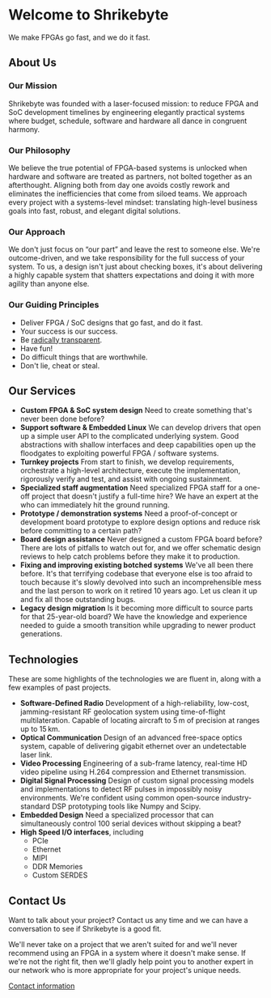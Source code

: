 # Welcome to Shrikebyte

We make FPGAs go fast, and we do it fast.

## About Us

### Our Mission

Shrikebyte was founded with a laser-focused mission: to reduce FPGA and SoC development timelines by engineering elegantly practical systems where budget, schedule, software and hardware all dance in congruent harmony.

### Our Philosophy

We believe the true potential of FPGA-based systems is unlocked when hardware and software are treated as partners, not bolted together as an afterthought. Aligning both from day one avoids costly rework and eliminates the inefficiencies that come from siloed teams. We approach every project with a systems-level mindset: translating high-level business goals into fast,
robust, and elegant digital solutions.

### Our Approach

We don't just focus on “our part” and leave the rest to someone else. We're outcome-driven, and we take responsibility for the full success of your system. To us, a design isn't just about checking boxes, it's about delivering a highly capable system that shatters expectations and doing it with more agility than anyone else.

### Our Guiding Principles

- Deliver FPGA / SoC designs that go fast, and do it fast.
- Your success is our success.
- Be [radically transparent](https://www.principles.com/principles/f6412dca-b3f9-4dd0-bb65-274869dd21ed).
- Have fun!
- Do difficult things that are worthwhile.
- Don't lie, cheat or steal.

## Our Services

- **Custom FPGA & SoC system design**
  Need to create something that's never been done before?
- **Support software & Embedded Linux**
  We can develop drivers that open up a simple user API to the complicated underlying system. Good abstractions with shallow interfaces and deep capabilities open up the floodgates to exploiting powerful FPGA / software systems.
- **Turnkey projects**
  From start to finish, we develop requirements, orchestrate a high-level architecture, execute the implementation, rigorously verify and test, and assist with ongoing sustainment.
- **Specialized staff augmentation**
  Need specialized FPGA staff for a one-off project that doesn't justify a full-time hire? We have an expert at the who can immediately hit the ground running.
- **Prototype / demonstration systems**
  Need a proof-of-concept or development board prototype to explore design options and reduce risk before committing to a certain path?
- **Board design assistance**
  Never designed a custom FPGA board before? There are lots of pitfalls to watch out for, and we offer schematic design reviews to help catch problems before they make it to production.
- **Fixing and improving existing botched systems**
  We've all been there before. It's that terrifying codebase that everyone else is too afraid to touch because it's slowly devolved into such an incomprehensible mess and the last person to work on it retired 10 years ago. Let us clean it up and fix all those outstanding bugs.
- **Legacy design migration**
  Is it becoming more difficult to source parts for that 25-year-old board? We have the knowledge and experience needed to guide a smooth transition while upgrading to newer product generations.

## Technologies

These are some highlights of the technologies we are fluent in, along with a
few examples of past projects.

- **Software-Defined Radio**
  Development of a high-reliability, low-cost, jamming-resistant RF geolocation system using time-of-flight multilateration. Capable of locating aircraft to 5 m of precision at ranges up to 15 km.
- **Optical Communication**
  Design of an advanced free-space optics system, capable of delivering gigabit ethernet over an undetectable laser link.
- **Video Processing**
  Engineering of a sub-frame latency, real-time HD video pipeline using H.264 compression and Ethernet transmission.
- **Digital Signal Processing**
  Design of custom signal processing models and implementations to detect RF pulses in impossibly noisy environments. We're confident using common open-source industry-standard DSP prototyping tools like Numpy and Scipy.
- **Embedded Design**
  Need a specialized processor that can simultaneously control 100 serial devices without skipping a beat?
- **High Speed I/O interfaces**, including
  - PCIe
  - Ethernet
  - MIPI
  - DDR Memories
  - Custom SERDES

## Contact Us

Want to talk about your project? Contact us any time and we can have a conversation to see if Shrikebyte is a good fit.

We'll never take on a project that we aren't suited for and we'll never recommend using an FPGA in a system where it doesn't make sense. If we're not the right fit, then we'll gladly help point you to another expert in our network who is more appropriate for your project's unique needs.

[Contact information](/contact/)
